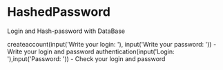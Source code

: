 # HashedPassword
 Login and Hash-password with DataBase

 createaccount(input('Write your login: '), input('Write your password: ')) - Write your login and password
 authentication(input('Login: '),input('Password: ')) - Check your login and password

